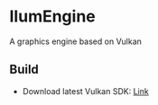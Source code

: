 # IlumEngine
A graphics engine based on Vulkan

## Build

* Download latest Vulkan SDK: [Link](https://vulkan.lunarg.com/sdk/home)

